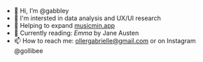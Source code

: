 - 👋 Hi, I’m @gabbley
- 👀 I'm intersted in data analysis and UX/UI research
- 🌱 Helping to expand [musicmin.app](https://www.musicmin.app/)
- 📖 Currently reading: <i>Emma</i> by Jane Austen
- 📫 How to reach me: ollergabrielle@gmail.com or on Instagram @gollibee

<!---
gabbley/gabbley is a ✨ special ✨ repository because its `README.md` (this file) appears on your GitHub profile.
You can click the Preview link to take a look at your changes.
--->
